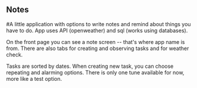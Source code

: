 ## Notes
#A little application with options to write notes and remind about things you have to do. App uses API (openweather) and sql (works using databases). 

On the front page you can see a note screen -- that's where app name is from. There are also tabs for creating and observing tasks and for weather check. 

Tasks are sorted by dates. When creating new task, you can choose repeating and alarming options. There is only one tune available for now, more like a test option. 


